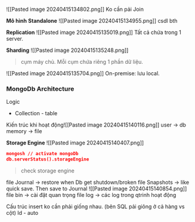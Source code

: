 ![[Pasted image 20240415134802.png]]
Ko cần pải Join

**Mô hình**
**Standalone**
![[Pasted image 20240415134955.png]]
csdl bth

**Replication**
![[Pasted image 20240415135019.png]]
Tất cả chứa trong 1 server. 

**Sharding**
![[Pasted image 20240415135248.png]]
> cụm máy chủ.
> Mỗi cụm chứa riêng 1 phần dữ liệu. 


![[Pasted image 20240415135704.png]]
On-premise: lưu local.

### MongoDb Architecture
Logic
+ Collection - table


Kiến trúc khi hoạt động![[Pasted image 20240415140116.png]]
 user -> db memory -> file

**Storage Engine**
![[Pasted image 20240415140407.png]]
```json
mongosh // activate mongoDb
db.serverStatus().storageEngine
```
> check storage engine


file Journal -> restore when Db get shutdown/broken
file Snapshots -> like quick save. Then save to Journal
![[Pasted image 20240415140854.png]]
file bin -> cài đặt quan trọng
file log -> các log trong qtrinh hoạt động

Cấu trúc insert ko cần phải giống nhau. (bên SQL pải giông ở cả hàng vs cột)
Id - auto 